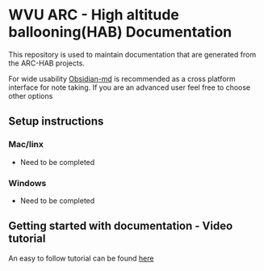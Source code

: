 # WVU ARC - High altitude ballooning(HAB) Documentation

This repository is used to maintain documentation that are generated from the ARC-HAB projects.

For wide usability [Obsidian-md](https://obsidian.md) is recommended as a cross platform interface for note taking. If you are an advanced user feel free to choose other options
## Setup instructions 

### Mac/linx

- Need to be completed

### Windows

- Need to be completed

## Getting started with documentation - Video tutorial

An easy to follow tutorial can be found [here]()


